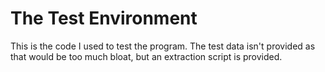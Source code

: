# The Test Environment
This is the code I used to test the program. The test data isn't provided as that would be too much bloat, but an extraction script is provided.
